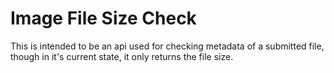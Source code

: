 Image File Size Check
==========================

This is intended to be an api used for checking metadata of a submitted file, though in it's current state, it only returns the file size.